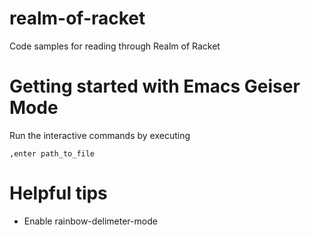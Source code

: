 # realm-of-racket
Code samples for reading through Realm of Racket

# Getting started with Emacs Geiser Mode

Run the interactive commands by executing

```
,enter path_to_file
```

# Helpful tips

* Enable rainbow-delimeter-mode
